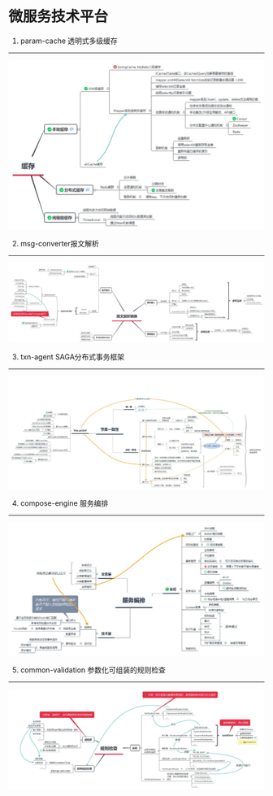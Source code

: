 微服务技术平台
===  
  1. param-cache 透明式多级缓存
  -----------------
  ![param-cache](https://github.com/fan-long/msdemo-v2/blob/master/img/param-cache.jpg)
  
  2. msg-converter报文解析
  -----------------
  ![msg-converter](https://github.com/fan-long/msdemo-v2/blob/master/img/msg-converter.jpg)
  
  3. txn-agent SAGA分布式事务框架
  -----------------
  ![txn-agent](https://github.com/fan-long/msdemo-v2/blob/master/img/txn-agent.jpg)
  
  4. compose-engine 服务编排
  -----------------
  
  ![compose-engine](https://github.com/fan-long/msdemo-v2/blob/master/img/compose-engine.jpg)

  5. common-validation 参数化可组装的规则检查
  -----------------
  
  ![common-validation](https://github.com/fan-long/msdemo-v2/blob/master/img/common-verification.jpg)
